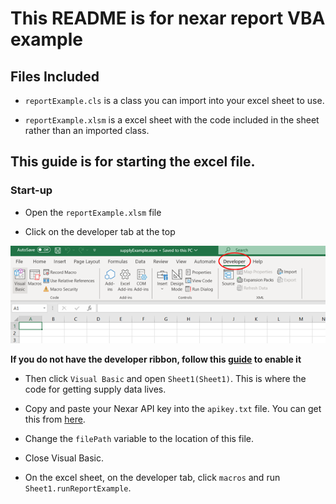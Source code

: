 # This README is for nexar report VBA example

## Files Included

* `reportExample.cls` is a class you can import into your excel sheet to use.

* `reportExample.xlsm` is a excel sheet with the code included in the sheet rather than an imported class.

## This guide is for starting the excel file.

### Start-up 

* Open the `reportExample.xlsm` file

* Click on the developer tab at the top

![](images/developerRibbon.png?raw=true)

**If you do not have the developer ribbon, follow this [guide](https://support.microsoft.com/en-gb/office/show-the-developer-tab-e1192344-5e56-4d45-931b-e5fd9bea2d45#:~:text=On%20the%20File%20tab%2C%20go,select%20the%20Developer%20check%20box) to enable it**

* Then click `Visual Basic` and open `Sheet1(Sheet1)`. This is where the code for getting supply data lives.

* Copy and paste your Nexar API key into the `apikey.txt` file. You can get this from [here](https://portal.nexar.com/).

* Change the `filePath` variable to the location of this file.

* Close Visual Basic.

* On the excel sheet, on the developer tab, click `macros` and run `Sheet1.runReportExample`.